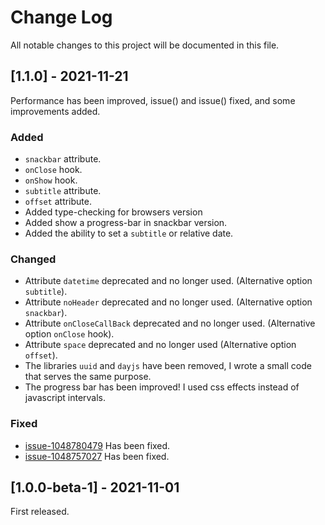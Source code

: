 
# Change Log
All notable changes to this project will be documented in this file.




## [1.1.0] - 2021-11-21

Performance has been improved, issue() and issue() fixed, and some improvements added.

### Added
- `snackbar` attribute.
- `onClose` hook.
- `onShow` hook.
- `subtitle` attribute.
- `offset` attribute.
- Added type-checking for browsers version
- Added show a progress-bar in snackbar version.
- Added the ability to set a `subtitle` or relative date.

### Changed

- Attribute `datetime` deprecated and no longer used. (Alternative option `subtitle`).
- Attribute `noHeader` deprecated and no longer used. (Alternative option `snackbar`).
- Attribute `onCloseCallBack` deprecated and no longer used. (Alternative option `onClose` hook).
- Attribute `space` deprecated and no longer used (Alternative option `offset`).
- The libraries `uuid` and `dayjs` have been removed, I wrote a small code that serves the same purpose.
- The progress bar has been improved! I used css effects instead of javascript intervals.

### Fixed

- [issue-1048780479](https://github.com/nawafscript/toaststrap/issues/3#issue-1048780479)
  Has been fixed.
- [issue-1048757027](https://github.com/nawafscript/toaststrap/issues/2#issue-1048757027)
  Has been fixed.

## [1.0.0-beta-1] - 2021-11-01

First released.